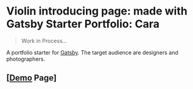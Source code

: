 # Violin introducing page: made with Gatsby Starter Portfolio: Cara

> Work in Process...

A portfolio starter for [Gatsby](https://www.gatsbyjs.org/). The target audience are designers and photographers.

## [[Demo](https://violin-mockup.netlify.com/) Page]
